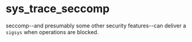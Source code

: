 # sys_trace_seccomp

seccomp--and presumably some other security features--can deliver a `sigsys` when operations are blocked.
